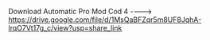 Download Automatic Pro Mod Cod 4 ----> https://drive.google.com/file/d/1MsQaBFZqr5m8UF8JqhA-lrqO7Vt17g_c/view?usp=share_link
